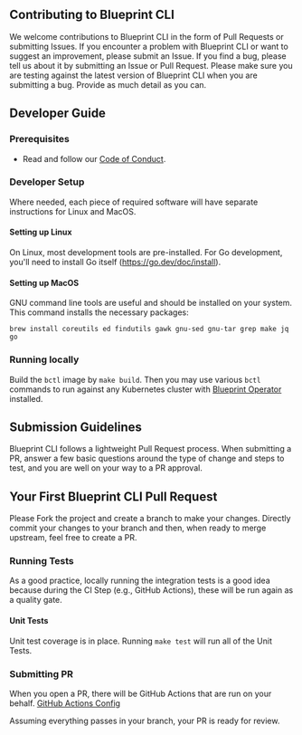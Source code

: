 ## Contributing to Blueprint CLI
We welcome contributions to Blueprint CLI in the form of Pull Requests or submitting Issues. If you encounter a problem with Blueprint CLI or want to suggest an improvement, please submit an Issue. If you find a bug, please tell us about it by submitting an Issue or Pull Request. Please make sure you are testing against the latest version of Blueprint CLI when you are submitting a bug. Provide as much detail as you can.

## Developer Guide
### Prerequisites
* Read and follow our [Code of Conduct](./CODE-OF-CONDUCT.md).

### Developer Setup
Where needed, each piece of required software will have separate instructions for Linux and MacOS.

#### Setting up Linux
On Linux, most development tools are pre-installed. For Go development, you'll need to install Go itself (https://go.dev/doc/install).

#### Setting up MacOS
GNU command line tools are useful and should be installed on your system. This command installs the necessary packages:
```
brew install coreutils ed findutils gawk gnu-sed gnu-tar grep make jq go
```

### Running locally
Build the `bctl` image by `make build`. Then you may use various `bctl` commands to run against any Kubernetes cluster with [Blueprint Operator](https://github.com/MirantisContainers/blueprint-operator) installed.

## Submission Guidelines
Blueprint CLI follows a lightweight Pull Request process. When submitting a PR, answer a few basic questions around the type of change and steps to test, and you are well on your way to a PR approval.

## Your First Blueprint CLI Pull Request
Please Fork the project and create a branch to make your changes. Directly commit your changes to your branch and then, when ready to merge upstream, feel free to create a PR.

### Running Tests
As a good practice, locally running the integration tests is a good idea because during the CI Step (e.g., GitHub Actions), these will be run again as a quality gate.

#### Unit Tests
Unit test coverage is in place. Running `make test` will run all of the Unit Tests.

### Submitting PR
When you open a PR, there will be GitHub Actions that are run on your behalf. [GitHub Actions Config](./github/workflows/PR.yml)

Assuming everything passes in your branch, your PR is ready for review.
